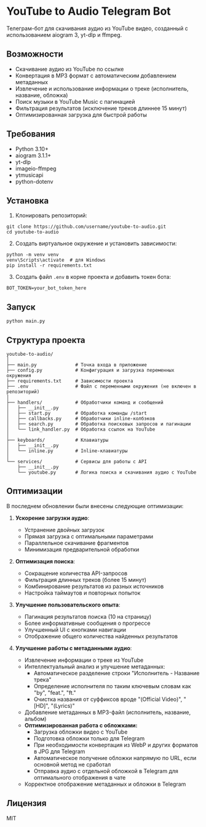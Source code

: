 # YouTube to Audio Telegram Bot

Телеграм-бот для скачивания аудио из YouTube видео, созданный с использованием aiogram 3, yt-dlp и ffmpeg.

## Возможности

- Скачивание аудио из YouTube по ссылке
- Конвертация в MP3 формат с автоматическим добавлением метаданных
- Извлечение и использование информации о треке (исполнитель, название, обложка)
- Поиск музыки в YouTube Music с пагинацией
- Фильтрация результатов (исключение треков длиннее 15 минут)
- Оптимизированная загрузка для быстрой работы

## Требования

- Python 3.10+
- aiogram 3.1.1+
- yt-dlp
- imageio-ffmpeg
- ytmusicapi
- python-dotenv

## Установка

1. Клонировать репозиторий:
```
git clone https://github.com/username/youtube-to-audio.git
cd youtube-to-audio
```

2. Создать виртуальное окружение и установить зависимости:
```
python -m venv venv
venv\Scripts\activate  # для Windows
pip install -r requirements.txt
```

3. Создать файл `.env` в корне проекта и добавить токен бота:
```
BOT_TOKEN=your_bot_token_here
```

## Запуск

```
python main.py
```

## Структура проекта

```
youtube-to-audio/
│
├── main.py              # Точка входа в приложение
├── config.py            # Конфигурация и загрузка переменных окружения
├── requirements.txt     # Зависимости проекта
├── .env                 # Файл с переменными окружения (не включен в репозиторий)
│
├── handlers/            # Обработчики команд и сообщений
│   ├── __init__.py
│   ├── start.py         # Обработка команды /start
│   ├── callbacks.py     # Обработчики inline-колбэков
│   ├── search.py        # Обработка поисковых запросов и пагинации
│   └── link_handler.py  # Обработка ссылок на YouTube
│
├── keyboards/           # Клавиатуры
│   ├── __init__.py
│   └── inline.py        # Inline-клавиатуры
│
└── services/            # Сервисы для работы с API
    ├── __init__.py
    └── youtube.py       # Логика поиска и скачивания аудио с YouTube
```

## Оптимизации

В последнем обновлении были внесены следующие оптимизации:

1. **Ускорение загрузки аудио**:
   - Устранение двойных загрузок
   - Прямая загрузка с оптимальными параметрами
   - Параллельное скачивание фрагментов
   - Минимизация предварительной обработки

2. **Оптимизация поиска**:
   - Сокращение количества API-запросов
   - Фильтрация длинных треков (более 15 минут)
   - Комбинирование результатов из разных источников
   - Настройка таймаутов и повторных попыток

3. **Улучшение пользовательского опыта**:
   - Пагинация результатов поиска (10 на страницу)
   - Более информативные сообщения о прогрессе
   - Улучшенный UI с кнопками навигации
   - Отображение общего количества найденных результатов

4. **Улучшение работы с метаданными аудио**:
   - Извлечение информации о треке из YouTube
   - Интеллектуальный анализ и улучшение метаданных:
     - Автоматическое разделение строки "Исполнитель - Название трека"
     - Определение исполнителя по таким ключевым словам как "by", "feat.", "ft."
     - Очистка названия от суффиксов вроде "(Official Video)", "[HD]", "(Lyrics)"
   - Добавление метаданных в MP3-файл (исполнитель, название, альбом)
   - **Оптимизированная работа с обложками:**
     - Загрузка обложки видео с YouTube
     - Подготовка обложки только для Telegram
     - При необходимости конвертация из WebP и других форматов в JPG для Telegram
     - Автоматическое получение обложки напрямую по URL, если основной метод не сработал
     - Отправка аудио с отдельной обложкой в Telegram для оптимального отображения в чате
   - Корректное отображение метаданных и обложки в Telegram

## Лицензия

MIT 